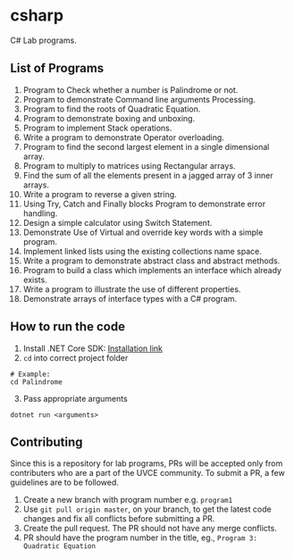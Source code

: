 # csharp
C# Lab programs.

## List of Programs
1. Program to Check whether a number is Palindrome or not.
2. Program to demonstrate Command line arguments Processing.
3. Program to find the roots of Quadratic Equation.
4. Program to demonstrate boxing and unboxing.
5. Program to implement Stack operations.
6. Write a program to demonstrate Operator overloading.
7. Program to find the second largest element in a single dimensional array.
8. Program to multiply to matrices using Rectangular arrays.
9. Find the sum of all the elements present in a jagged array of 3 inner arrays.
10. Write a program to reverse a given string.
11. Using Try, Catch and Finally blocks Program to demonstrate error handling.
12. Design a simple calculator using Switch Statement.
13. Demonstrate Use of Virtual and override key words with a simple program.
14. Implement linked lists using the existing collections name space.
15. Write a program to demonstrate abstract class and abstract methods.
16. Program to build a class which implements an interface which already exists.
17. Write a program to illustrate the use of different properties. 
18. Demonstrate arrays of interface types with a C# program.

## How to run the code

1. Install .NET Core SDK: [Installation link](https://www.microsoft.com/net/learn/get-started/windows) 
2. `cd` into correct project folder
  ```
  # Example:
  cd Palindrome
  ```
3. Pass appropriate arguments
```
dotnet run <arguments>
```

## Contributing

Since this is a repository for lab programs, PRs will be accepted only from contributers who are a part of the UVCE community. To submit a PR, a few guidelines are to be followed.

1. Create a new branch with program number e.g. `program1`
2. Use `git pull origin master`, on your branch, to get the latest code changes and fix all conflicts before submitting a PR.
3. Create the pull request. The PR should not have any merge conflicts.
4. PR should have the program number in the title, eg., `Program 3: Quadratic Equation`